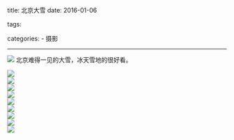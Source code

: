 title: 北京大雪
date: 2016-01-06

tags:

categories:
    - 摄影

---
![](http://7xia33.com1.z0.glb.clouddn.com/bjdaxIMG_733823232.jpg) 
	北京难得一见的大雪，冰天雪地的很好看。 
<!-- more -->
![](http://7xia33.com1.z0.glb.clouddn.com/bjdaxIMG_7408.JPG)  
![](http://7xia33.com1.z0.glb.clouddn.com/bjdaxIMG_7307.JPG)  
![](http://7xia33.com1.z0.glb.clouddn.com/bjdaxIMG_7326.JPG)  
![](http://7xia33.com1.z0.glb.clouddn.com/bjdaxIMG_7331.JPG)  
![](http://7xia33.com1.z0.glb.clouddn.com/bjdaxIMG_7351.JPG)  
![](http://7xia33.com1.z0.glb.clouddn.com/bjdaxIMG_7392.JPG)  
![](http://7xia33.com1.z0.glb.clouddn.com/bjdaxIMG_7395.JPG)  
![](http://7xia33.com1.z0.glb.clouddn.com/bjdaxIMG_7415.JPG)  
![](http://7xia33.com1.z0.glb.clouddn.com/bjdaxIMG_7424.JPG)  

<br>